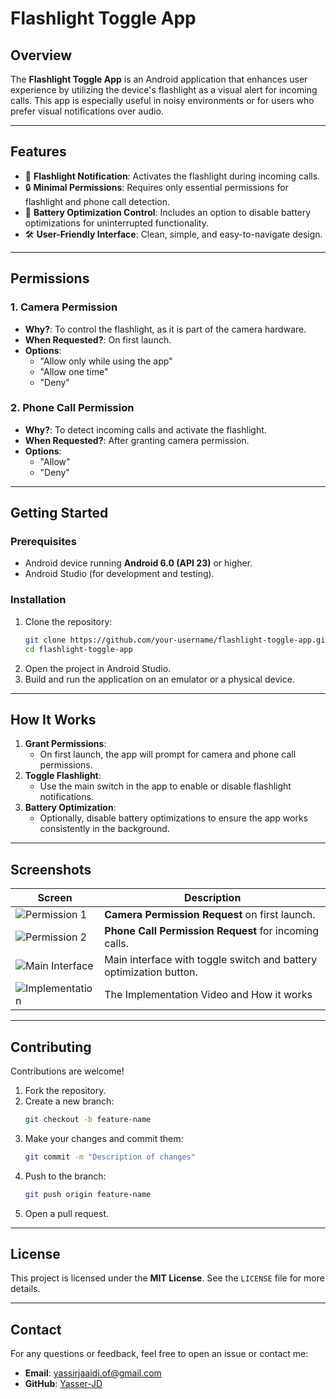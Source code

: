 
# **Flashlight Toggle App**

## **Overview**  
The **Flashlight Toggle App** is an Android application that enhances user experience by utilizing the device's flashlight as a visual alert for incoming calls. This app is especially useful in noisy environments or for users who prefer visual notifications over audio.

---

## **Features**  
- 📱 **Flashlight Notification**: Activates the flashlight during incoming calls.  
- 🔒 **Minimal Permissions**: Requires only essential permissions for flashlight and phone call detection.  
- 🌟 **Battery Optimization Control**: Includes an option to disable battery optimizations for uninterrupted functionality.  
- 🛠️ **User-Friendly Interface**: Clean, simple, and easy-to-navigate design.

---

## **Permissions**  

### 1. **Camera Permission**  
   - **Why?**: To control the flashlight, as it is part of the camera hardware.  
   - **When Requested?**: On first launch.  
   - **Options**:  
      - "Allow only while using the app"  
      - "Allow one time"  
      - "Deny"  

### 2. **Phone Call Permission**  
   - **Why?**: To detect incoming calls and activate the flashlight.  
   - **When Requested?**: After granting camera permission.  
   - **Options**:  
      - "Allow"  
      - "Deny"  

---

## **Getting Started**

### **Prerequisites**
- Android device running **Android 6.0 (API 23)** or higher.
- Android Studio (for development and testing).

### **Installation**
1. Clone the repository:  
   ```bash
   git clone https://github.com/your-username/flashlight-toggle-app.git
   cd flashlight-toggle-app
   ```
2. Open the project in Android Studio.
3. Build and run the application on an emulator or a physical device.

---

## **How It Works**  

1. **Grant Permissions**:  
   - On first launch, the app will prompt for camera and phone call permissions.  
2. **Toggle Flashlight**:  
   - Use the main switch in the app to enable or disable flashlight notifications.  
3. **Battery Optimization**:  
   - Optionally, disable battery optimizations to ensure the app works consistently in the background.  

---

## **Screenshots**  
| Screen                 | Description                                              |  
|------------------------|----------------------------------------------------------|  
| ![Permission 1](assets/camera_permission) | **Camera Permission Request** on first launch.    |  
| ![Permission 2](assets/phone_permission) | **Phone Call Permission Request** for incoming calls. |  
| ![Main Interface](assets/main_interface) | Main interface with toggle switch and battery optimization button. |  
| ![Implementation](assets/implementation) | The Implementation Video and How it works |  


---

## **Contributing**  
Contributions are welcome!  
1. Fork the repository.  
2. Create a new branch:  
   ```bash
   git checkout -b feature-name
   ```  
3. Make your changes and commit them:  
   ```bash
   git commit -m "Description of changes"
   ```  
4. Push to the branch:  
   ```bash
   git push origin feature-name
   ```  
5. Open a pull request.

---

## **License**  
This project is licensed under the **MIT License**. See the `LICENSE` file for more details.

---

## **Contact**  
For any questions or feedback, feel free to open an issue or contact me:  
- **Email**: [yassirjaaidi.of@gmail.com](mailto:yassirjaaidi.of@gmail.com)  
- **GitHub**: [Yasser-JD](https://github.com/Yasser-JD)


